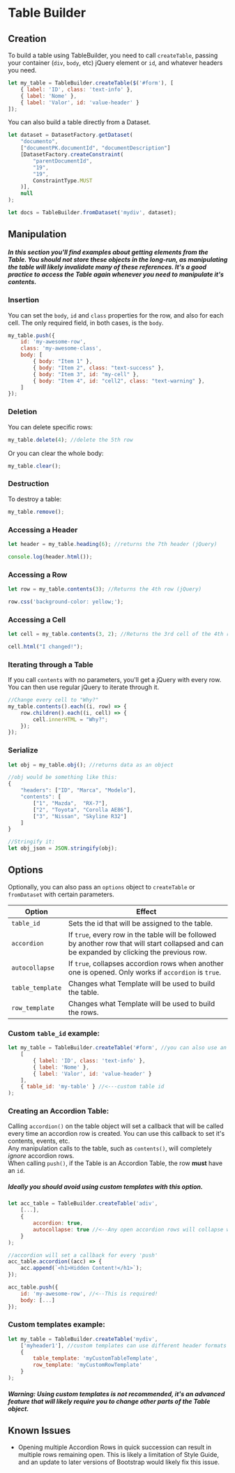 # Table Builder
## Creation
To build a table using TableBuilder, you need to call `createTable`, passing your container (`div`, `body`, etc) jQuery element or `id`, and whatever headers you need.

```js
let my_table = TableBuilder.createTable($('#form'), [
	{ label: 'ID', class: 'text-info' },
	{ label: 'Nome' },
	{ label: 'Valor', id: 'value-header' }
]);
```

You can also build a table directly from a Dataset.
```js
let dataset = DatasetFactory.getDataset(
	"documento",
	["documentPK.documentId", "documentDescription"]
	[DatasetFactory.createConstraint(
		"parentDocumentId",
		"19",
		"19",
		ConstraintType.MUST
	)],
	null
);

let docs = TableBuilder.fromDataset('mydiv', dataset);
```

## Manipulation
##### In this section you'll find examples about *getting elements* from the Table. You should **not** store these objects in the long-run, as manipulating the table will likely invalidate many of these references. It's a good practice to access the Table again whenever you need to manipulate it's contents.

### Insertion
You can set the `body`, `id` and `class` properties for the row, and also for each cell. The only required field, in both cases, is the `body`.
```js
my_table.push({
	id: 'my-awesome-row',
	class: 'my-awesome-class',
	body: [
		{ body: "Item 1" },
		{ body: "Item 2", class: "text-success" },
		{ body: "Item 3", id: "my-cell" },
		{ body: "Item 4", id: "cell2", class: "text-warning" },
	]
});
```

### Deletion
You can delete specific rows:
```js
my_table.delete(4); //delete the 5th row
```
Or you can clear the whole body:
```js
my_table.clear();
```

### Destruction
To destroy a table:
```js
my_table.remove();
```

### Accessing a Header
```js
let header = my_table.heading(6); //returns the 7th header (jQuery)

console.log(header.html());
```

### Accessing a Row
```js
let row = my_table.contents(3); //Returns the 4th row (jQuery)

row.css('background-color: yellow;');
```

### Accessing a Cell
```js
let cell = my_table.contents(3, 2); //Returns the 3rd cell of the 4th row (jQuery)

cell.html("I changed!");
```

### Iterating through a Table
If you call `contents` with no parameters, you'll get a jQuery with every row. You can then use regular jQuery to iterate through it.
```js
//Change every cell to "Why?"
my_table.contents().each((i, row) => {
	row.children().each((i, cell) => {
		cell.innerHTML = "Why?";
	});
});
```

### Serialize
```js
let obj = my_table.obj(); //returns data as an object

//obj would be something like this:
{
	"headers": ["ID", "Marca", "Modelo"],
	"contents": [
		["1", "Mazda",  "RX-7"],
		["2", "Toyota", "Corolla AE86"],
		["3", "Nissan", "Skyline R32"]
	]
}

//Stringify it:
let obj_json = JSON.stringify(obj);
```

## Options
Optionally, you can also pass an `options` object to `createTable` or `fromDataset` with certain parameters.

| Option | Effect |
|--------|--------|
|`table_id`|Sets the id that will be assigned to the table.|
|`accordion`|If `true`, every row in the table will be followed by another row that will start collapsed and can be expanded by clicking the previous row.|
|`autocollapse`|If `true`, collapses accordion rows when another one is opened. Only works if `accordion` is `true`.|
|`table_template`|Changes what Template will be used to build the table.|
|`row_template`|Changes what Template will be used to build the rows.|

### Custom `table_id` example:
```js
let my_table = TableBuilder.createTable('#form', //you can also use an id here
	[
		{ label: 'ID', class: 'text-info' },
		{ label: 'Nome' },
		{ label: 'Valor', id: 'value-header' }
	],
	{ table_id: 'my-table' } //<---custom table id
);
```

### Creating an Accordion Table:
Calling `accordion()` on the table object will set a callback that will be called every time an accordion row is created. You can use this callback to set it's contents, events, etc.  
Any manipulation calls to the table, such as `contents()`, will completely *ignore* accordion rows.  
When calling `push()`, if the Table is an Accordion Table, the row **must** have an `id`.
##### Ideally you should avoid using custom templates with this option.
```js
let acc_table = TableBuilder.createTable('adiv',
	[...],
	{
		accordion: true,
		autocollapse: true //<--Any open accordion rows will collapse when opening another one
	}
);

//accordion will set a callback for every 'push'
acc_table.accordion((acc) => {
	acc.append(`<h1>Hidden Content!</h1>`);
});

acc_table.push({
	id: 'my-awesome-row', //<--This is required!
	body: [...]
});
```

### Custom templates example:
```js
let my_table = TableBuilder.createTable('mydiv',
	['myheader1'], //custom templates can use different header formats
	{
		table_template: 'myCustomTableTemplate',
		row_template: 'myCustomRowTemplate'
	}
);
```
##### **Warning**: Using custom templates is **not** recommended, it's an advanced feature that will likely require you to change other parts of the Table object.

## Known Issues
- Opening multiple Accordion Rows in quick succession can result in multiple rows remaining open. This is likely a limitation of Style Guide, and an update to later versions of Bootstrap would likely fix this issue.